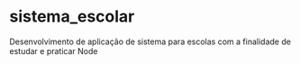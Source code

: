 # sistema_escolar
Desenvolvimento de aplicação de sistema para escolas com a finalidade de estudar e praticar Node
